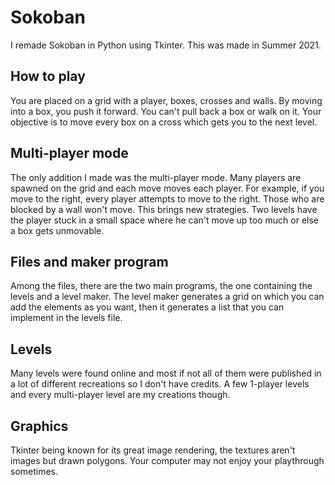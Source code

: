 # Sokoban
I remade Sokoban in Python using Tkinter. This was made in Summer 2021.

## How to play
You are placed on a grid with a player, boxes, crosses and walls. By moving into a box, you push it forward. You can't pull back a box or walk on it.
Your objective is to move every box on a cross which gets you to the next level.

## Multi-player mode
The only addition I made was the multi-player mode.
Many players are spawned on the grid and each move moves each player. For example, if you move to the right, every player attempts to move to the right. Those who are blocked by a wall won't move.
This brings new strategies. Two levels have the player stuck in a small space where he can't move up too much or else a box gets unmovable.

## Files and maker program
Among the files, there are the two main programs, the one containing the levels and a level maker. The level maker generates a grid on which you can add the elements as you want, then it generates a list that you can implement in the levels file.

## Levels
Many levels were found online and most if not all of them were published in a lot of different recreations so I don't have credits. A few 1-player levels and every multi-player level are my creations though.

## Graphics
Tkinter being known for its great image rendering, the textures aren't images but drawn polygons. Your computer may not enjoy your playthrough sometimes.
